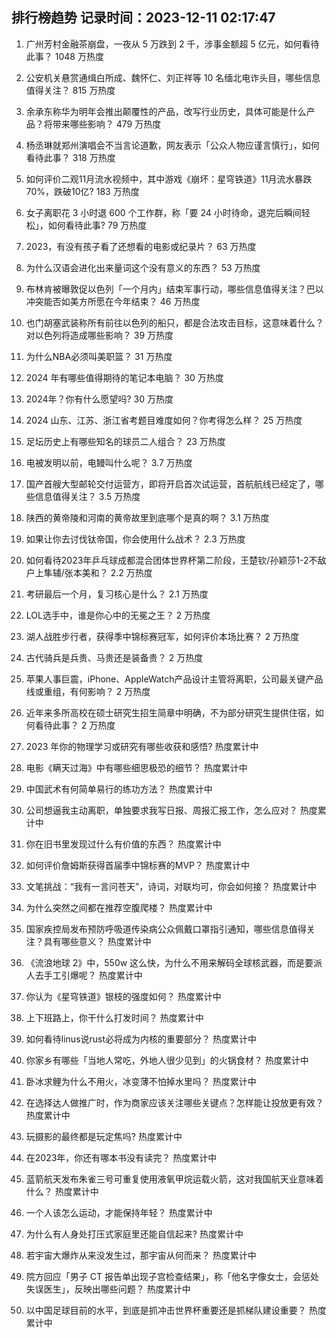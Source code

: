 
## 排行榜趋势 记录时间：2023-12-11 02:17:47
  
  1. 广州芳村金融茶崩盘，一夜从 5 万跌到 2 千，涉事金额超 5 亿元，如何看待此事？ 1048 万热度
    
  2. 公安机关悬赏通缉白所成、魏怀仁、刘正祥等 10 名缅北电诈头目，哪些信息值得关注？ 815 万热度
    
  3. 余承东称华为明年会推出颠覆性的产品，改写行业历史，具体可能是什么产品？将带来哪些影响？ 479 万热度
    
  4. 杨丞琳就郑州演唱会不当言论道歉，网友表示「公众人物应谨言慎行」，如何看待此事？ 318 万热度
    
  5. 如何评价二观11月流水视频中，其中游戏《崩坏：星穹铁道》11月流水暴跌70%，跌破10亿? 183 万热度
    
  6. 女子离职花 3 小时退 600 个工作群，称「要 24 小时待命，退完后瞬间轻松」，如何看待此事? 79 万热度
    
  7. 2023，有没有孩子看了还想看的电影或纪录片？ 63 万热度
    
  8. 为什么汉语会进化出来量词这个没有意义的东西？ 53 万热度
    
  9. 布林肯被曝敦促以色列「一个月内」结束军事行动，哪些信息值得关注？巴以冲突能否如美方所愿在今年结束？ 46 万热度
    
  10. 也门胡塞武装称所有前往以色列的船只，都是合法攻击目标，这意味着什么？对以色列将造成哪些影响？ 39 万热度
    
  11. 为什么NBA必须叫美职篮？ 31 万热度
    
  12. 2024 年有哪些值得期待的笔记本电脑？ 30 万热度
    
  13. 2024年？你有什么愿望吗? 30 万热度
    
  14. 2024 山东、江苏、浙江省考题目难度如何？你考得怎么样？ 25 万热度
    
  15. 足坛历史上有哪些知名的球员二人组合？ 23 万热度
    
  16. 电被发明以前，电鳗叫什么呢？ 3.7 万热度
    
  17. 国产首艘大型邮轮交付运营方，即将开启首次试运营，首航航线已经定了，哪些信息值得关注？ 3.5 万热度
    
  18. 陕西的黄帝陵和河南的黄帝故里到底哪个是真的啊？ 3.1 万热度
    
  19. 如果让你去讨伐钛帝国，你会使用什么战术？ 2.3 万热度
    
  20. 如何看待2023年乒乓球成都混合团体世界杯第二阶段，王楚钦/孙颖莎1-2不敌户上隼辅/张本美和？ 2.2 万热度
    
  21. 考研最后一个月，复习核心是什么？ 2.1 万热度
    
  22. LOL选手中，谁是你心中的无冕之王？ 2 万热度
    
  23. 湖人战胜步行者，获得季中锦标赛冠军，如何评价本场比赛？ 2 万热度
    
  24. 古代骑兵是兵贵、马贵还是装备贵？ 2 万热度
    
  25. 苹果人事巨震，iPhone、AppleWatch产品设计主管将离职，公司最关键产品线或重组，有何影响？ 2 万热度
    
  26. 近年来多所高校在硕士研究生招生简章中明确，不为部分研究生提供住宿，如何看待此事？ 2 万热度
    
  27. 2023 年你的物理学习或研究有哪些收获和感悟? 热度累计中
    
  28. 电影《瞒天过海》中有哪些细思极恐的细节？ 热度累计中
    
  29. 中国武术有何简单易行的练功方法？ 热度累计中
    
  30. 公司想逼我主动离职，单独要求我写日报、周报汇报工作，怎么应对？ 热度累计中
    
  31. 你在旧书里发现过什么有价值的东西？ 热度累计中
    
  32. 如何评价詹姆斯获得首届季中锦标赛的MVP？ 热度累计中
    
  33. 文笔挑战：“我有一言问苍天”，诗词，对联均可，你会如何接？ 热度累计中
    
  34. 为什么突然之间都在推荐空腹爬楼？ 热度累计中
    
  35. 国家疾控局发布预防呼吸道传染病公众佩戴口罩指引通知，哪些信息值得关注？具有哪些意义？ 热度累计中
    
  36. 《流浪地球 2》中，550w 这么快，为什么不用来解码全球核武器，而是要派人去手工引爆呢？ 热度累计中
    
  37. 你认为《星穹铁道》银枝的强度如何？ 热度累计中
    
  38. 上下班路上，你干什么打发时间？ 热度累计中
    
  39. 如何看待linus说rust必将成为内核的重要部分？ 热度累计中
    
  40. 你家乡有哪些「当地人常吃，外地人很少见到」的火锅食材？ 热度累计中
    
  41. 卧冰求鲤为什么不用火，冰变薄不怕掉水里吗？ 热度累计中
    
  42. 在选择达人做推广时，作为商家应该关注哪些关键点？怎样能让投放更有效？ 热度累计中
    
  43. 玩摄影的最终都是玩定焦吗? 热度累计中
    
  44. 在2023年，你还有哪本书没有读完？ 热度累计中
    
  45. 蓝箭航天发布朱雀三号可重复使用液氧甲烷运载火箭，这对我国航天业意味着什么？ 热度累计中
    
  46. 一个人该怎么运动，才能保持年轻？ 热度累计中
    
  47. 为什么有人身处打压式家庭里还能自信起来? 热度累计中
    
  48. 若宇宙大爆炸从来没发生过，那宇宙从何而来？ 热度累计中
    
  49. 院方回应「男子 CT 报告单出现子宫检查结果」，称「他名字像女士，会惩处失误医生」，反映出哪些问题？ 热度累计中
    
  50. 以中国足球目前的水平，到底是抓冲击世界杯重要还是抓梯队建设重要？ 热度累计中
    
